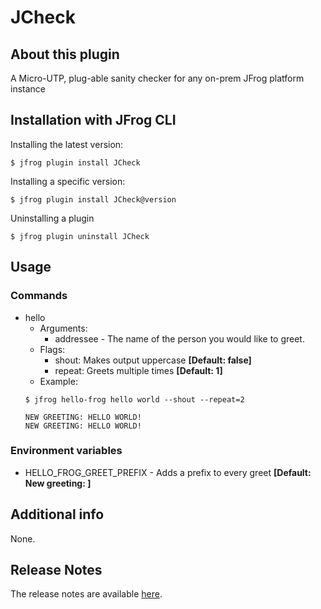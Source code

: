 # JCheck

## About this plugin
A Micro-UTP, plug-able sanity checker for any on-prem JFrog platform instance

## Installation with JFrog CLI
Installing the latest version:

`$ jfrog plugin install JCheck`

Installing a specific version:

`$ jfrog plugin install JCheck@version`

Uninstalling a plugin

`$ jfrog plugin uninstall JCheck`

## Usage
### Commands
* hello
    - Arguments:
        - addressee - The name of the person you would like to greet.
    - Flags:
        - shout: Makes output uppercase **[Default: false]**
        - repeat: Greets multiple times **[Default: 1]**
    - Example:
    ```
  $ jfrog hello-frog hello world --shout --repeat=2
  
  NEW GREETING: HELLO WORLD!
  NEW GREETING: HELLO WORLD!
  ```

### Environment variables
* HELLO_FROG_GREET_PREFIX - Adds a prefix to every greet **[Default: New greeting: ]**

## Additional info
None.

## Release Notes
The release notes are available [here](RELEASE.md).
